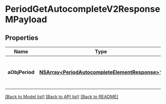 # PeriodGetAutocompleteV2ResponseMPayload

## Properties
Name | Type | Description | Notes
------------ | ------------- | ------------- | -------------
**aObjPeriod** | [**NSArray&lt;PeriodAutocompleteElementResponse&gt;***](PeriodAutocompleteElementResponse.md) | An array of Period autocomplete element response. | [optional] 

[[Back to Model list]](../README.md#documentation-for-models) [[Back to API list]](../README.md#documentation-for-api-endpoints) [[Back to README]](../README.md)


